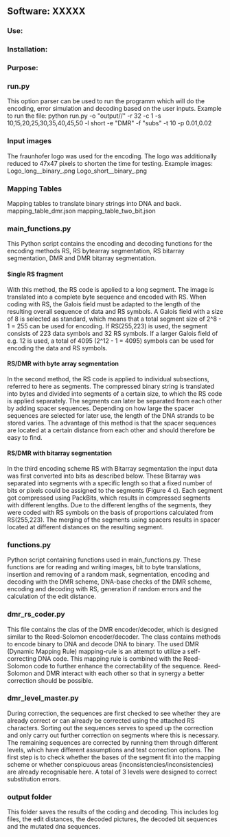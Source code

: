 ## Software: XXXXX

### Use:
### Installation:
### Purpose:

### run.py
This option parser can be used to run the programm which will do the encoding, error simulation and decoding based on the user inputs.
Example to run the file: 
python run.py  -o "output//" -r 32 -c 1 -s 10,15,20,25,30,35,40,45,50 -l short -e "DMR" -f "subs" -t 10 -p 0.01,0.02

### Input images
The fraunhofer logo was used for the encoding. The logo was additionally reduced to 47x47 pixels to shorten the time for testing. 
Example images:
Logo_long__binary_.png
Logo_short__binary_.png

### Mapping Tables
Mapping tables to translate binary strings into DNA and back. 
mapping_table_dmr.json
mapping_table_two_bit.json

### main_functions.py
This Python script contains the encoding and decoding functions for the encoding methods RS, RS bytearray segmentation, RS bitarray segmentation, DMR and DMR 
bitarray segmentation.  
#### Single RS fragment
With this method, the RS code is applied to a long segment. The image is translated into a complete byte sequence and encoded with RS. When coding with RS, the
Galois field must be adapted to the length of the resulting overall sequence of data and RS symbols. A Galois field with a size of 8 is selected as standard,
which means that a total segment size of 2^8 - 1 = 255 can be used for encoding. If RS(255,223) is used, the segment consists of 223 data symbols and 32 RS 
symbols. If a larger Galois field of e.g. 12 is used, a total of 4095 (2^12 - 1 = 4095) symbols can be used for encoding the data and RS symbols.
#### RS/DMR with byte array segmentation
In the second method, the RS code is applied to individual subsections, referred to here as segments. The compressed binary string is translated into bytes 
and divided into segments of a certain size, to which the RS code is applied separately. The segments can later be separated from each other by adding spacer 
sequences. Depending on how large the spacer sequences are selected for later use, the length of the DNA strands to be stored varies. The advantage of this
method is that the spacer sequences are located at a certain distance from each other and should therefore be easy to find.
#### RS/DMR with bitarray segmentation
In the third encoding scheme RS with Bitarray segmentation the input data was first converted into bits as described below. These Bitarray was separated into
segments with a specific length so that a fixed number of bits or pixels could be assigned to the segments (Figure 4 c). Each segment got compressed using 
PackBits, which results in compressed segments with different lengths. Due to the different lengths of the segments, they were coded with RS symbols on the 
basis of proportions calculated from RS(255,223). The merging of the segments using spacers results in spacer located at different distances on the resulting 
segment.

### functions.py
Python script containing functions used in main_functions.py. These functions are for reading and writing images, bit to byte translations, insertion and 
removing of a random mask, segmentation, encoding and decoding with the DMR scheme, DNA-base checks of the DMR scheme, encoding and decoding with RS, 
generation if random errors and the calculation of the edit distance. 

### dmr_rs_coder.py 
This file contains the clas of the DMR encoder/decoder, which is designed similar to the Reed-Solomon encoder/decoder.
The class contains methods to encode binary to DNA and decode DNA to binary. The used DMR (Dynamic Mapping Rule) mapping-rule is an attempt to utilize 
a self-correcting DNA code. This mapping rule is combined with the Reed-Solomon code to further enhance the correctability of the sequence. Reed-Solomon and
DMR interact with each other so that in synergy a better correction should be possible.

### dmr_level_master.py
During correction, the sequences are first checked to see whether they are already correct or can already be corrected using the attached RS characters. 
Sorting out the sequences serves to speed up the correction and only carry out further correction on segments where this is necessary. The remaining sequences 
are corrected by running them through different levels, which have different assumptions and test correction options. The first step is to check whether the 
bases of the segment fit into the mapping scheme or whether conspicuous areas (inconsistencies/inconsistencies) are already recognisable here. A total of 3 
levels were designed to correct substitution errors.

### output folder
This folder saves the results of the coding and decoding. This includes log files, the edit distances, the decoded pictures, the decoded bit sequences and the 
mutated dna sequences.





